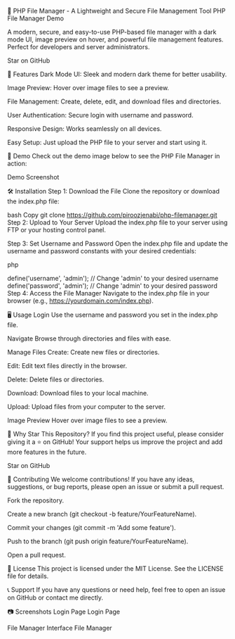 🌟 PHP File Manager - A Lightweight and Secure File Management Tool
PHP File Manager Demo

A modern, secure, and easy-to-use PHP-based file manager with a dark mode UI, image preview on hover, and powerful file management features. Perfect for developers and server administrators.

Star on GitHub

🚀 Features
Dark Mode UI: Sleek and modern dark theme for better usability.

Image Preview: Hover over image files to see a preview.

File Management: Create, delete, edit, and download files and directories.

User Authentication: Secure login with username and password.

Responsive Design: Works seamlessly on all devices.

Easy Setup: Just upload the PHP file to your server and start using it.

📸 Demo
Check out the demo image below to see the PHP File Manager in action:

Demo Screenshot

🛠️ Installation
Step 1: Download the File
Clone the repository or download the index.php file:

bash
Copy
git clone https://github.com/piroozjenabi/php-filemanager.git
Step 2: Upload to Your Server
Upload the index.php file to your server using FTP or your hosting control panel.

Step 3: Set Username and Password
Open the index.php file and update the username and password constants with your desired credentials:

php

define('username', 'admin'); // Change 'admin' to your desired username
define('password', 'admin'); // Change 'admin' to your desired password
Step 4: Access the File Manager
Navigate to the index.php file in your browser (e.g., https://yourdomain.com/index.php).

🖥️ Usage
Login
Use the username and password you set in the index.php file.

Navigate
Browse through directories and files with ease.

Manage Files
Create: Create new files or directories.

Edit: Edit text files directly in the browser.

Delete: Delete files or directories.

Download: Download files to your local machine.

Upload: Upload files from your computer to the server.

Image Preview
Hover over image files to see a preview.

🌟 Why Star This Repository?
If you find this project useful, please consider giving it a ⭐️ on GitHub! Your support helps us improve the project and add more features in the future.

Star on GitHub

🤝 Contributing
We welcome contributions! If you have any ideas, suggestions, or bug reports, please open an issue or submit a pull request.

Fork the repository.

Create a new branch (git checkout -b feature/YourFeatureName).

Commit your changes (git commit -m 'Add some feature').

Push to the branch (git push origin feature/YourFeatureName).

Open a pull request.

📜 License
This project is licensed under the MIT License. See the LICENSE file for details.

📞 Support
If you have any questions or need help, feel free to open an issue on GitHub or contact me directly.

📷 Screenshots
Login Page
Login Page

File Manager Interface
File Manager
